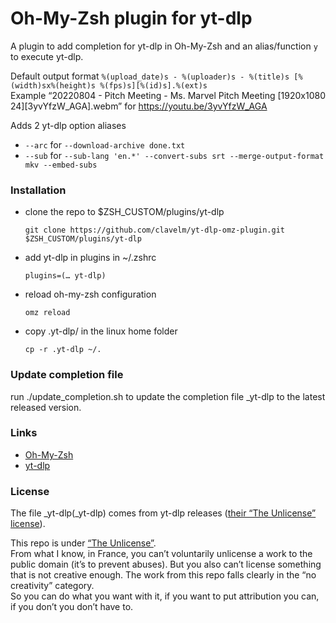 # Oh-My-Zsh plugin for yt-dlp

A plugin to add completion for yt-dlp in Oh-My-Zsh and
an alias/function `y` to execute yt-dlp.

Default output format `%(upload_date)s - %(uploader)s - %(title)s [%(width)sx%(height)s %(fps)s][%(id)s].%(ext)s`\
Example “20220804 - Pitch Meeting - Ms. Marvel Pitch Meeting [1920x1080 24][3yvYfzW_AGA].webm” for https://youtu.be/3yvYfzW_AGA

Adds 2 yt-dlp option aliases

* `--arc` for `--download-archive done.txt`
* `--sub` for `--sub-lang 'en.*' --convert-subs srt --merge-output-format mkv --embed-subs`

### Installation

* clone the repo to $ZSH_CUSTOM/plugins/yt-dlp

  `git clone https://github.com/clavelm/yt-dlp-omz-plugin.git $ZSH_CUSTOM/plugins/yt-dlp`

* add yt-dlp in plugins in ~/.zshrc
  
  `plugins=(… yt-dlp)`

* reload oh-my-zsh configuration

  `omz reload`

* copy .yt-dlp/ in the linux home folder

  `cp -r .yt-dlp ~/.`

### Update completion file

run ./update_completion.sh to update the completion file _yt-dlp to the latest
released version.

### Links

* [Oh-My-Zsh](https://ohmyz.sh/)
* [yt-dlp](https://github.com/yt-dlp/yt-dlp)

### License

The file _yt-dlp(_yt-dlp) comes from yt-dlp releases 
([their “The Unlicense” license](https://github.com/yt-dlp/yt-dlp/blob/master/LICENSE)).

This repo is under [“The Unlicense”](https://unlicense.org).\
From what I know, in France, you can’t voluntarily unlicense a work to the public domain (it’s to prevent abuses). 
But you also can’t license something that is not creative enough. The work from this repo falls clearly in the
“no creativity” category.\
So you can do what you want with it, if you want to put attribution you can, if you don’t you don’t have to. 
